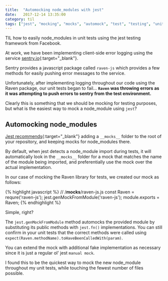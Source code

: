 ```yaml
---
title:  "Automocking node_modules with jest"
date:   2017-12-14 13:35:00
category: til
tags: ["jest", "mocking", "mocks", "automock", "test", "testing", "unit", "facebook", "sentry.io"]
---
```


TIL how to easily node_modules in unit tests using the jest testing framework from Facebook.

At work, we have been implementing client-side error logging using the service [sentry.io][sentry]{:target="_blank"}.

Sentry provides a javascript package called `raven-js` which provides a few methods for easily pushing error messages to the service.

Unfortunately, after implementing logging throughout our code using the Raven package, our unit tests began to fail... **`Raven` was throwing errors as it was attempting to push errors to sentry from the test environment.**

Clearly this is something that we should be mocking for testing purposes, but what is the easiest way to mock a node_module using `jest`?

## Automocking node_modules

[Jest recommends][jest]{:target="_blank"} adding a `__mocks__` folder to the root of your repository, and keeping mocks for node_modules there.

By default, when jest detects a node_module import during tests, it will automatically look in the `__mocks__` folder for a mock that matches the name of the module being imported, and preferentially use the mock over the actual implementation.

In our case of mocking the Raven library for tests, we created our mock as follows:

{% highlight javascript %}
// /__mocks__/raven-js.js
const Raven = requre('raven-js');
jest.genMockFromModule('raven-js');
module.exports = Raven;
{% endhighlight %}

Simple, right?

The `jest.genMockFromModule` method automocks the provided module by substituting its public methods with `jest.fn()` implementations. You can still confirm in your unit tests that the correct methods were called using `expect(Raven.methodName).toHaveBeenCalledWith(param)`.

You can extend the mock with additional fake implementation as necessary since it is just a regular ol' jest `manual mock`.

I found this to be the quickest way to mock the new node_module throughout my unit tests, while touching the fewest number of files possible.

[sentry]: https://sentry.io/welcome/
[jest]: https://facebook.github.io/jest/docs/en/manual-mocks.html
